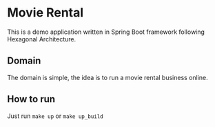 # Movie Rental
This is a demo application written in Spring Boot framework following Hexagonal Architecture.

## Domain
The domain is simple, the idea is to run a movie rental business online.

## How to run
Just run `make up` or `make up_build`